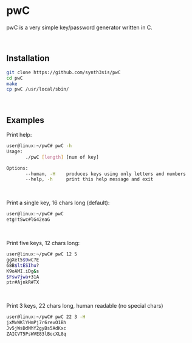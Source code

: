 # pwC

pwC is a very simple key/password generator written in C.

<br>

## Installation

```bash
git clone https://github.com/synth3sis/pwC
cd pwC
make
cp pwC /usr/local/sbin/
```

<br>

## Examples
Print help:
```bash
user@linux:~/pwC# pwC -h
Usage:
       ./pwC [length] [num of key]

Options:
       --human, -H    produces keys using only letters and numbers
       --help, -h     print this help message and exit
```

<br>

Print a single key, 16 chars long (default):

```bash
user@linux:~/pwC# pwC
etg!tSwc#lG42eaG
```

<br>

Print five keys, 12 chars long:

```bash
user@linux:~/pwC# pwC 12 5
ggXet5$9wC?E
68B$ltESIhu?
K9oAMI.iDg&s
$Fsw7jwa+31A
ptr#AjnkR#TX
```
<br>

Print 3 keys, 22 chars long, human readable (no special chars)

```bash
user@linux:~/pwC# pwC 22 3 -H
jxMvWKlYHmPj7r6revO1Bh
Jv5jWsDdMhY2gyBs5AdKxc
ZAICVT5PsWVE83lBocXL8q
```
